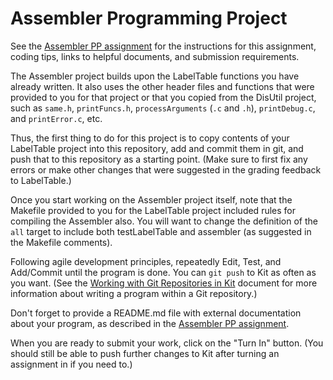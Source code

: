 # Assembler Programming Project

See the
[Assembler PP assignment](www.cs.kzoo.edu/cs230/Projects/AssemblerProj.html)
for the instructions for this assignment, coding tips, links to helpful
documents, and submission requirements.

The Assembler project builds upon the LabelTable functions you have already
written.  It also uses the other header files and functions that were
provided to you for that project or that you copied from the DisUtil
project, such as `same.h`, `printFuncs.h`, `processArguments` (`.c` and
`.h`), `printDebug.c`, and `printError.c`, etc.

Thus, the first thing to do for this project is to copy contents of your
LabelTable project into this repository, add and commit them in git, and
push that to this repository as a starting point.  (Make sure to first fix
any errors or make other changes that were suggested in the grading
feedback to LabelTable.)

Once you start working on the Assembler project itself, note that the
Makefile provided to you for the LabelTable project included rules for
compiling the Assembler also.  You will want to change the definition of
the `all` target to include both testLabelTable and assembler (as suggested
in the Makefile comments).

Following agile development principles, repeatedly Edit, Test, and Add/Commit
until the program is done. You can `git push` to Kit as often as you want.
(See the [Working with Git Repositories in
Kit](http://www.cs.kzoo.edu/CSShared/HelpFiles/Kit/RepositoryAssignments.md)
document for more information about writing a program within a Git
repository.)

Don't forget to provide a README.md file with external documentation about
your program, as described in the 
[Assembler PP assignment](www.cs.kzoo.edu/cs230/Projects/AssemblerProj.html).

When you are ready to submit your work, click on the "Turn In"
button. (You should still be able to push further changes to Kit
after turning an assignment in if you need to.)

